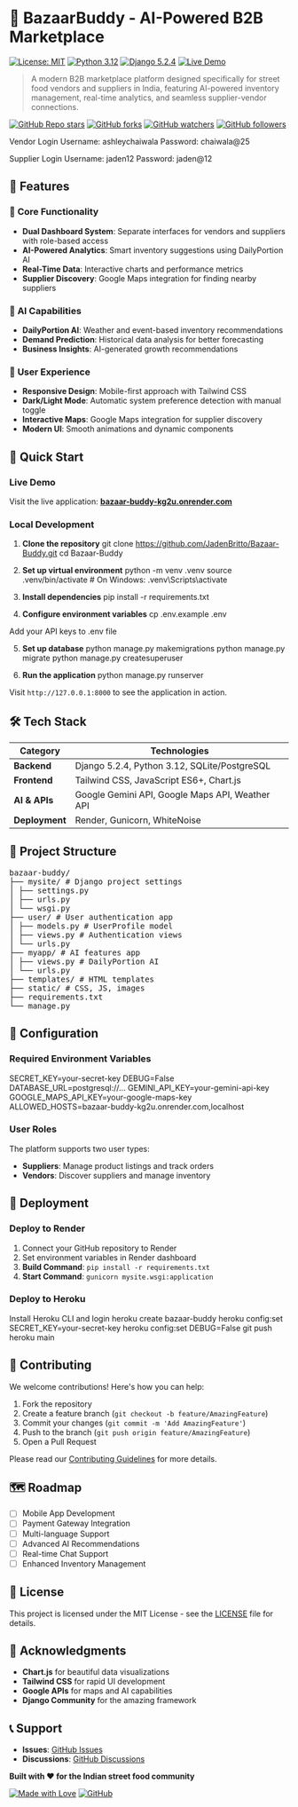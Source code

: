 # 🛒 BazaarBuddy - AI-Powered B2B Marketplace

[![License: MIT](https://img.shields.io/badge/License-MIT-yellow.svg)](https://opensource.org/licenses/MIT)
[![Python 3.12](https://img.shields.io/badge/python-3.12-blue.svg)](https://www.python.org/downloads/release/python-312/)
[![Django 5.2.4](https://img.shields.io/badge/django-5.2.4-green.svg)](https://djangoproject.com/)
[![Live Demo](https://img.shields.io/badge/demo-live-success)](https://bazaar-buddy-kg2u.onrender.com)

> A modern B2B marketplace platform designed specifically for street food vendors and suppliers in India, featuring AI-powered inventory management, real-time analytics, and seamless supplier-vendor connections.

[![GitHub Repo stars](https://img.shields.io/github/stars/JadenBritto/Bazaar-Buddy?style=social)](https://github.com/JadenBritto/Bazaar-Buddy/stargazers)
[![GitHub forks](https://img.shields.io/github/forks/JadenBritto/Bazaar-Buddy?style=social)](https://github.com/JadenBritto/Bazaar-Buddy/network/members)
[![GitHub watchers](https://img.shields.io/github/watchers/JadenBritto/Bazaar-Buddy?style=social)](https://github.com/JadenBritto/Bazaar-Buddy/watchers)
[![GitHub followers](https://img.shields.io/github/followers/JadenBritto?style=social)](https://github.com/JadenBritto)

Vendor Login
Username: ashleychaiwala
Password: chaiwala@25

Supplier Login
Username: jaden12
Password: jaden@12

## 🌟 Features

### 🎯 **Core Functionality**
- **Dual Dashboard System**: Separate interfaces for vendors and suppliers with role-based access
- **AI-Powered Analytics**: Smart inventory suggestions using DailyPortion AI
- **Real-Time Data**: Interactive charts and performance metrics
- **Supplier Discovery**: Google Maps integration for finding nearby suppliers

### 🤖 **AI Capabilities**
- **DailyPortion AI**: Weather and event-based inventory recommendations
- **Demand Prediction**: Historical data analysis for better forecasting
- **Business Insights**: AI-generated growth recommendations

### 🎨 **User Experience**
- **Responsive Design**: Mobile-first approach with Tailwind CSS
- **Dark/Light Mode**: Automatic system preference detection with manual toggle
- **Interactive Maps**: Google Maps integration for supplier discovery
- **Modern UI**: Smooth animations and dynamic components

## 🚀 Quick Start

### Live Demo
Visit the live application: **[bazaar-buddy-kg2u.onrender.com](https://bazaar-buddy-kg2u.onrender.com)**

### Local Development

1. **Clone the repository**
git clone https://github.com/JadenBritto/Bazaar-Buddy.git
cd Bazaar-Buddy



2. **Set up virtual environment**
python -m venv .venv
source .venv/bin/activate # On Windows: .venv\Scripts\activate



3. **Install dependencies**
pip install -r requirements.txt



4. **Configure environment variables**
cp .env.example .env

Add your API keys to .env file


5. **Set up database**
python manage.py makemigrations
python manage.py migrate
python manage.py createsuperuser


6. **Run the application**
python manage.py runserver



Visit `http://127.0.0.1:8000` to see the application in action.

## 🛠️ Tech Stack

| Category | Technologies |
|----------|-------------|
| **Backend** | Django 5.2.4, Python 3.12, SQLite/PostgreSQL |
| **Frontend** | Tailwind CSS, JavaScript ES6+, Chart.js |
| **AI & APIs** | Google Gemini API, Google Maps API, Weather API |
| **Deployment** | Render, Gunicorn, WhiteNoise |

## 📁 Project Structure
<pre>
bazaar-buddy/
├── mysite/ # Django project settings
│ ├── settings.py
│ ├── urls.py
│ └── wsgi.py
├── user/ # User authentication app
│ ├── models.py # UserProfile model
│ ├── views.py # Authentication views
│ └── urls.py
├── myapp/ # AI features app
│ ├── views.py # DailyPortion AI
│ └── urls.py
├── templates/ # HTML templates
├── static/ # CSS, JS, images
├── requirements.txt
└── manage.py
</pre>


## 🔧 Configuration

### Required Environment Variables

SECRET_KEY=your-secret-key
DEBUG=False
DATABASE_URL=postgresql://...
GEMINI_API_KEY=your-gemini-api-key
GOOGLE_MAPS_API_KEY=your-google-maps-key
ALLOWED_HOSTS=bazaar-buddy-kg2u.onrender.com,localhost



### User Roles

The platform supports two user types:
- **Suppliers**: Manage product listings and track orders
- **Vendors**: Discover suppliers and manage inventory

## 🚀 Deployment

### Deploy to Render

1. Connect your GitHub repository to Render
2. Set environment variables in Render dashboard
3. **Build Command**: `pip install -r requirements.txt`
4. **Start Command**: `gunicorn mysite.wsgi:application`

### Deploy to Heroku

Install Heroku CLI and login
heroku create bazaar-buddy
heroku config:set SECRET_KEY=your-secret-key
heroku config:set DEBUG=False
git push heroku main



## 🤝 Contributing

We welcome contributions! Here's how you can help:

1. Fork the repository
2. Create a feature branch (`git checkout -b feature/AmazingFeature`)
3. Commit your changes (`git commit -m 'Add AmazingFeature'`)
4. Push to the branch (`git push origin feature/AmazingFeature`)
5. Open a Pull Request

Please read our [Contributing Guidelines](CONTRIBUTING.md) for more details.

## 🗺️ Roadmap

- [ ] Mobile App Development
- [ ] Payment Gateway Integration
- [ ] Multi-language Support
- [ ] Advanced AI Recommendations
- [ ] Real-time Chat Support
- [ ] Enhanced Inventory Management

## 📄 License

This project is licensed under the MIT License - see the [LICENSE](LICENSE) file for details.

## 🎉 Acknowledgments

- **Chart.js** for beautiful data visualizations
- **Tailwind CSS** for rapid UI development
- **Google APIs** for maps and AI capabilities
- **Django Community** for the amazing framework

## 📞 Support

- **Issues**: [GitHub Issues](https://github.com/JadenBritto/Bazaar-Buddy/issues)
- **Discussions**: [GitHub Discussions](https://github.com/JadenBritto/Bazaar-Buddy/discussions)

**Built with ❤️ for the Indian street food community**

[![Made with Love](https://img.shields.io/badge/Made%20with-❤️-red.svg)](https://github.com/JadenBritto)
[![GitHub](https://img.shields.io/badge/GitHub-JadenBritto-blue?logo=github)](https://github.com/JadenBritto)
